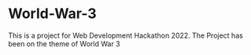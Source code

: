 # World-War-3
This is a project for Web Development Hackathon 2022. The Project has been on the theme of World War 3 
